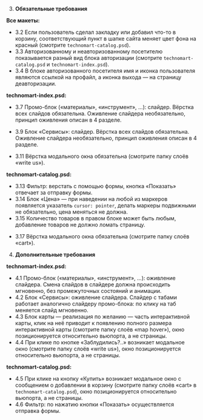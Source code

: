 ﻿<!--# Техническое задание на вёрстку

* Название сайта: Техномарт
* Домен: пока нет

----->

<!--1.  **Общие технические требования**

 * 1.1 Стандарты вёрстки: HTML5, CSS3, прогрессивное улучшение.
 * 1.2 Сетка: определена в макете.
 * 1.3 Адаптивность вёрстки: нет.
 * 1.4 Используемые фреймворки: нет.
 * 1.5 Кроссбраузерность: IE10+, Chrome, Firefox, Opera, Safari.
 * 1.6 Типографика: частично определена в макете (прочее — на усмотрение разработчика).
 * 1.7 Используемые шрифты: Cuprum, PT Sans (есть в папке с макетом и на Google Fonts).
 * 1.8 С макетом предоставлен `styleguide.psd`, содержащий прорисовку состояний элементов интерфейса. При любых расхождениях с макетами он должен иметь наивысший приоритет.-->

<!--2.  **Пояснения для учащихся**

 * 2.1 В макетах есть скрытые слои с всплывающими окнами. Такие слои в блоке слоёв фотошопа выделены синим цветом.
 * 2.2 Макеты верстаются постепенно, не нужно сразу выполнять все требования.
 * 2.3 Ниже в разделе «Обязательные требования» описано поведение блоков, которое должно быть реализовано для получения допуска. Требования из раздела «Дополнительные требования» можно реализовать по желанию для выполнения дополнительных критериев.-->

3.  **Обязательные требования**

   **Все макеты:**

  <!--* 3.1 Контентная область центрируется и не может быть уже макетной ширины.-->
  * 3.2 Если пользователь сделал закладку или добавил что-то в корзину, соответствующий пункт в шапке сайта меняет цвет фона на красный (смотрите `technomart-catalog.psd`).
  * 3.3 Авторизованному и неавторизованному посетителю показывается разный вид блока авторизации (смотрите `technomart-catalog.psd` и `technomart-index.psd`).
  * 3.4 В блоке авторизованного посетителя имя и иконка пользователя являются ссылкой на профайл, а иконка выхода — на страницу деавторизации.
  <!--* 3.5 Ссылка в подвале `htmlacademy.ru` ведёт на [лендинг интенсива «Базовый HTML и CSS»](https://htmlacademy.ru/intensive/htmlcss).-->

   **technomart-index.psd:**

  <!--* 3.6 Промо-блок («материалы», «инструмент», ...): ссылками являются только кнопки.-->
  * 3.7 Промо-блок («материалы», «инструмент», ...): слайдер. Вёрстка всех слайдов обязательна. Оживление слайдера необязательно, принцип оживления описан в 4 разделе.
  <!--* 3.8 Блок «Популярные производители»: карточка производителя является ссылкой.-->
  * 3.9 Блок «Сервисы»: слайдер. Вёрстка всех слайдов обязательна. Оживление слайдера необязательно, принцип оживления описан в 4 разделе.
  <!--* 3.10 Блок карты — достаточная реализация — обычное изображение, клик по ней приводит к переходу на сервис карт.-->
  * 3.11 Вёрстка модального окна обязательна (смотрите папку слоёв «write us»).

   **technomart-catalog.psd:**

  <!--* 3.12 Логотип — это ссылка на главную страницу.-->
  * 3.13 Фильтр: верстать с помощью формы, кнопка «Показать» отвечает за отправку формы.
  * 3.14 Блок «Цена» — при наведении на любой из маркеров появляется указатель `cursor: pointer`, делать маркеры подвижными не обязательно, цена меняться не должна.
  * 3.15 Количество товаров в правом блоке может быть любым, добавление товаров не должно ломать страницу.
  <!--* 3.16 У любого товара может быть метка «new».-->
  * 3.17 Вёрстка модального окна обязательна (смотрите папку слоёв «cart»).

4.  **Дополнительные требования**

   **technomart-index.psd:**

  * 4.1 Промо-блок («материалы», «инструмент», ...): оживление слайдера. Смена слайдов в слайдере должна происходить мгновенно, без промежуточных состояний и анимации.
  * 4.2 Блок «Сервисы»: оживление слайдера. Слайдер с табами работает аналогично слайдеру промо-блока: по клику на таб меняется слайд мгновенно.
  * 4.3 Блок карты — реализация по желанию — часть интерактивной карты, клик на неё приводит к появлению полного размера интерактивной карты (смотрите папку слоёв «map hover»), окно позиционируется относительно вьюпорта, а не страницы.
  * 4.4 При клике по кнопке «Заблудились?..» возникает модальное окно (смотрите папку слоёв «write us»), окно позиционируется относительно вьюпорта, а не страницы.

   **technomart-catalog.psd:**

  * 4.5 При клике на кнопку «Купить» возникает модальное окно с сообщением о добавлении в корзину (смотрите папку слоёв «cart» в `technomart-catalog.psd`), окно позиционируется относительно вьюпорта, а не страницы.
  * 4.6 Фильтр: по нажатию кнопки «Показать» осуществляется отправка формы.
